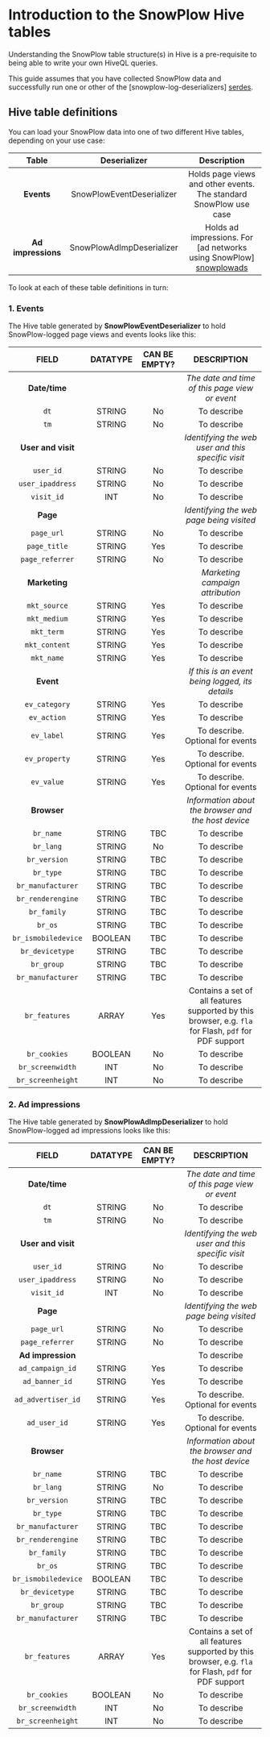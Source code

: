 # Introduction to the SnowPlow Hive tables

Understanding the SnowPlow table structure(s) in Hive is a pre-requisite to being able to write your own HiveQL queries.

This guide assumes that you have collected SnowPlow data and successfully run one or other of the [snowplow-log-deserializers] [serdes].

## Hive table definitions

You can load your SnowPlow data into one of two different Hive tables, depending on your use case:

| **Table**          | **Deserializer**          | **Description**                                                      |
|:------------------:|:-------------------------:|:--------------------------------------------------------------------:|
| **Events**         | SnowPlowEventDeserializer | Holds page views and other events. The standard SnowPlow use case    |
| **Ad impressions** | SnowPlowAdImpDeserializer | Holds ad impressions. For [ad networks using SnowPlow] [snowplowads] |

To look at each of these table definitions in turn:

### 1. Events

The Hive table generated by **SnowPlowEventDeserializer** to hold SnowPlow-logged page views and events looks like this:

| **FIELD**            | **DATATYPE**   | **CAN BE EMPTY?** | **DESCRIPTION**            |
|:--------------------:|:--------------:|:-----------------:|:--------------------------:|
| **Date/time**        |                |                   | _The date and time of this page view or event_ |
| `dt`                 | STRING         | No                | To describe                |
| `tm`                 | STRING         | No                | To describe                |
| **User and visit**   |                |                   | _Identifying the web user and this specific visit_ |
| `user_id`            | STRING         | No                | To describe                |
| `user_ipaddress`     | STRING         | No                | To describe                |
| `visit_id`           | INT            | No                | To describe                |
| **Page**             |                |                   | _Identifying the web page being visited_ |
| `page_url`           | STRING         | No                | To describe                |
| `page_title`         | STRING         | Yes               | To describe                |
| `page_referrer`      | STRING         | No                | To describe                |
| **Marketing**        |                |                   | _Marketing campaign attribution_ |
| `mkt_source`         | STRING         | Yes               | To describe                |
| `mkt_medium`         | STRING         | Yes               | To describe                |
| `mkt_term`           | STRING         | Yes               | To describe                |
| `mkt_content`        | STRING         | Yes               | To describe                |
| `mkt_name`           | STRING         | Yes               | To describe                |
| **Event**            |                |                   | _If this is an event being logged, its details_ |
| `ev_category`        | STRING         | Yes               | To describe                |
| `ev_action`          | STRING         | Yes               | To describe                |
| `ev_label`           | STRING         | Yes               | To describe. Optional for events |
| `ev_property`        | STRING         | Yes               | To describe. Optional for events |
| `ev_value`           | STRING         | Yes               | To describe. Optional for events |
| **Browser**          |                |                   | _Information about the browser and the host device_ |
| `br_name`            | STRING         | TBC               | To describe                |
| `br_lang`            | STRING         | No                | To describe                |
| `br_version`         | STRING         | TBC               | To describe                |
| `br_type`            | STRING         | TBC               | To describe                |
| `br_manufacturer`    | STRING         | TBC               | To describe                |
| `br_renderengine`    | STRING         | TBC               | To describe                |
| `br_family`          | STRING         | TBC               | To describe                |
| `br_os`              | STRING         | TBC               | To describe                |
| `br_ismobiledevice`  | BOOLEAN        | TBC               | To describe                |
| `br_devicetype`      | STRING         | TBC               | To describe                |
| `br_group`           | STRING         | TBC               | To describe                |
| `br_manufacturer`    | STRING         | TBC               | To describe                |
| `br_features`        | ARRAY<STRING>  | Yes               | Contains a set of all features supported by this browser, e.g. `fla` for Flash, `pdf` for PDF support |
| `br_cookies`         | BOOLEAN        | No                | To describe                |
| `br_screenwidth`     | INT            | No                | To describe                |
| `br_screenheight`    | INT            | No                | To describe                |

### 2. Ad impressions

The Hive table generated by **SnowPlowAdImpDeserializer** to hold SnowPlow-logged ad impressions looks like this:

| **FIELD**            | **DATATYPE**   | **CAN BE EMPTY?** | **DESCRIPTION**            |
|:--------------------:|:--------------:|:-----------------:|:--------------------------:|
| **Date/time**        |                |                   | _The date and time of this page view or event_ |
| `dt`                 | STRING         | No                | To describe                |
| `tm`                 | STRING         | No                | To describe                |
| **User and visit**   |                |                   | _Identifying the web user and this specific visit_ |
| `user_id`            | STRING         | No                | To describe                |
| `user_ipaddress`     | STRING         | No                | To describe                |
| `visit_id`           | INT            | No                | To describe                |
| **Page**             |                |                   | _Identifying the web page being visited_ |
| `page_url`           | STRING         | No                | To describe                |
| `page_referrer`      | STRING         | No                | To describe                |
| **Ad impression**    |                |                   | To describe                |
| `ad_campaign_id`     | STRING         | Yes               | To describe                |
| `ad_banner_id`       | STRING         | Yes               | To describe                |
| `ad_advertiser_id`   | STRING         | Yes               | To describe. Optional for events |
| `ad_user_id`         | STRING         | Yes               | To describe. Optional for events |
| **Browser**          |                |                   | _Information about the browser and the host device_ |
| `br_name`            | STRING         | TBC               | To describe                |
| `br_lang`            | STRING         | No                | To describe                |
| `br_version`         | STRING         | TBC               | To describe                |
| `br_type`            | STRING         | TBC               | To describe                |
| `br_manufacturer`    | STRING         | TBC               | To describe                |
| `br_renderengine`    | STRING         | TBC               | To describe                |
| `br_family`          | STRING         | TBC               | To describe                |
| `br_os`              | STRING         | TBC               | To describe                |
| `br_ismobiledevice`  | BOOLEAN        | TBC               | To describe                |
| `br_devicetype`      | STRING         | TBC               | To describe                |
| `br_group`           | STRING         | TBC               | To describe                |
| `br_manufacturer`    | STRING         | TBC               | To describe                |
| `br_features`        | ARRAY<STRING>  | Yes               | Contains a set of all features supported by this browser, e.g. `fla` for Flash, `pdf` for PDF support |
| `br_cookies`         | BOOLEAN        | No                | To describe                |
| `br_screenwidth`     | INT            | No                | To describe                |
| `br_screenheight`    | INT            | No                | To describe                |


[serdes]: https://github.com/snowplow/snowplow-log-deserializers
[snowplowads]: http://www.keplarllp.com/blog/2012/05/warehousing-your-online-ad-data-with-snowplow